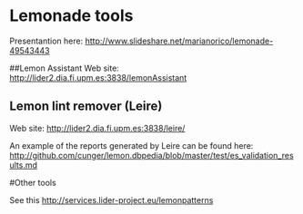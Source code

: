 # Lemonade tools

Presentantion here: http://www.slideshare.net/marianorico/lemonade-49543443

##Lemon Assistant
Web site:  http://lider2.dia.fi.upm.es:3838/lemonAssistant

## Lemon lint remover (Leire) 
Web site: http://lider2.dia.fi.upm.es:3838/leire/

An example of the reports generated by Leire can be found here: http://github.com/cunger/lemon.dbpedia/blob/master/test/es_validation_results.md

#Other tools

See this http://services.lider-project.eu/lemonpatterns
